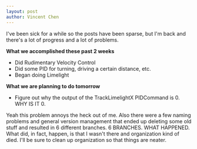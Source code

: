 ```yaml
---
layout: post
author: Vincent Chen
---
```

I've been sick for a while so the posts have been sparse, but I'm back and there's a lot of progress and a lot of problems.

**What we accomplished these past 2 weeks**
- Did Rudimentary Velocity Control
- Did some PID for turning, driving a certain distance, etc.
- Began doing Limelight

**What we are planning to do tomorrow**
- Figure out why the output of the TrackLimelightX PIDCommand is 0. WHY IS IT 0.

Yeah this problem annoys the heck out of me. Also there were a few naming problems and general version management that ended up deleting some old stuff and resulted in 6 different branches. 6 BRANCHES. WHAT HAPPENED.
What did, in fact, happen, is that I wasn't there and organization kind of died. I'll be sure to clean up organization so that things are neater.

